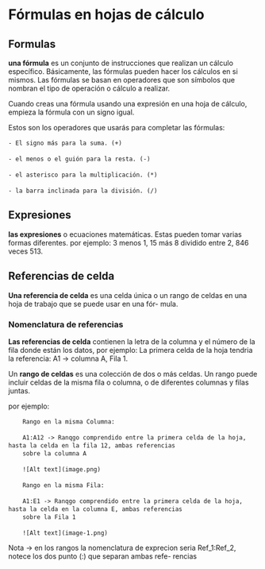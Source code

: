 # Fórmulas en hojas de cálculo

## Formulas

**una fórmula** es un conjunto de instrucciones que realizan un cálculo específico. Básicamente, las fórmulas pueden
hacer los cálculos en si mismos. Las fórmulas se basan en operadores que son símbolos que nombran el tipo de operación o
cálculo a realizar.

 Cuando creas una fórmula usando una expresión en una hoja de cálculo, empieza la fórmula con un signo igual.

Estos son los operadores que usarás para completar las fórmulas:

    - El signo más para la suma. (+)
    
    - el menos o el guión para la resta. (-)
    
    - el asterisco para la multiplicación. (*)
    
    - la barra inclinada para la división. (/)

## Expresiones

**las expresiones** o ecuaciones matemáticas. Estas pueden tomar varias formas diferentes. por ejemplo: 3 menos 1,
15 más 8 dividido entre 2, 846 veces 513.

## Referencias de celda

**Una referencia de celda** es una celda única o un rango de celdas en una hoja de trabajo que se puede usar en una fór-
mula.

### Nomenclatura de referencias

**Las referencias de celda** contienen la letra de la columna y el número de la fila donde están los datos, por ejemplo:
La primera celda de la hoja tendria la referencia: A1 -> columna A, Fila 1.

Un **rango de celdas** es una colección de dos o más celdas. Un rango puede incluir celdas de la misma fila o columna,
o de diferentes columnas y filas juntas.

por ejemplo:

        Rango en la misma Columna:

        A1:A12 -> Ranqgo comprendido entre la primera celda de la hoja, hasta la celda en la fila 12, ambas referencias
        sobre la columna A

        ![Alt text](image.png)

        Rango en la misma Fila:

        A1:E1 -> Ranqgo comprendido entre la primera celda de la hoja, hasta la celda en la columna E, ambas referencias
        sobre la Fila 1

        ![Alt text](image-1.png)

Nota -> en los rangos la nomenclatura de exprecion seria Ref_1:Ref_2, notece los dos punto (:) que separan ambas refe-
rencias
